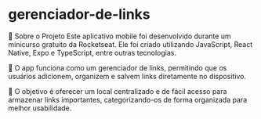 # gerenciador-de-links

🚀 Sobre o Projeto
Este aplicativo mobile foi desenvolvido durante um minicurso gratuito da Rocketseat. Ele foi criado utilizando JavaScript, React Native, Expo e TypeScript, entre outras tecnologias.

📌 O app funciona como um gerenciador de links, permitindo que os usuários adicionem, organizem e salvem links diretamente no dispositivo.

🎯 O objetivo é oferecer um local centralizado e de fácil acesso para armazenar links importantes, categorizando-os de forma organizada para melhor usabilidade.
